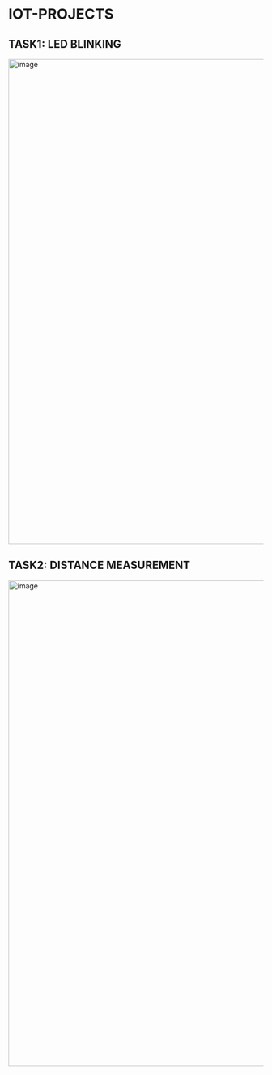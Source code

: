 # IOT-PROJECTS
## TASK1: LED BLINKING
<img width="959" alt="image" src="https://github.com/Akshara001/IOT-PROJECTS/assets/75906906/db9a4503-a94a-4dec-9b04-2981ef421917">

## TASK2: DISTANCE MEASUREMENT
<img width="960" alt="image" src="https://github.com/Akshara001/IOT-PROJECTS/assets/75906906/6436af19-e124-4eb2-ba10-c7ea0ea5f03a">
